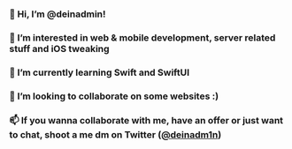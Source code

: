 ### 👋 Hi, I’m @deinadmin!
### 👀 I’m interested in web & mobile development, server related stuff and iOS tweaking 
### 🌱 I’m currently learning Swift and SwiftUI
### 💞️ I’m looking to collaborate on some websites :)
### 📫 If you wanna collaborate with me, have an offer or just want to chat, shoot a me dm on Twitter ([@deinadm1n](https://twitter.com/deinadm1n))
